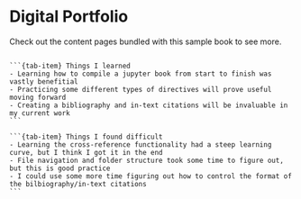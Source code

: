 # Digital Portfolio

Check out the content pages bundled with this sample book to see more.

```{tableofcontents}
```
````{tab-set}
```{tab-item} Things I learned
- Learning how to compile a jupyter book from start to finish was vastly benefitial
- Practicing some different types of directives will prove useful moving forward
- Creating a bibliography and in-text citations will be invaluable in my current work
```

```{tab-item} Things I found difficult
- Learning the cross-reference functionality had a steep learning curve, but I think I got it in the end
- File navigation and folder structure took some time to figure out, but this is good practice
- I could use some more time figuring out how to control the format of the bilbiography/in-text citations
```
````